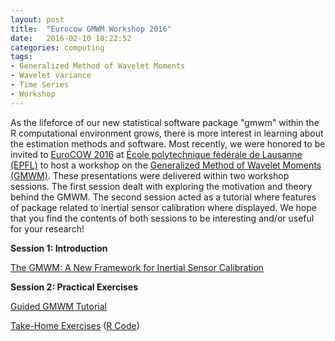 ```yaml
---
layout: post
title:  "Eurocow GMWM Workshop 2016"
date:   2016-02-10 18:22:52
categories: computing
tags: 
- Generalized Method of Wavelet Moments
- Wavelet variance
- Time Series
- Workshop
---
```


As the lifeforce of our new statistical software package "gmwm" within the R computational environment grows, there is more interest in learning about the estimation methods and software. Most recently, we were honored to be invited to [EuroCOW 2016](http://www.eurocow2016.org/) at [École polytechnique fédérale de Lausanne (EPFL)](https://www.epfl.ch/index.en.html) to host a workshop on the [Generalized Method of Wavelet Moments (GMWM)](http://smac-group.com/methods/gmwm). These presentations were delivered within two workshop sessions. The first session dealt with exploring the motivation and theory behind the GMWM.  The second session  acted as a tutorial where features of package related to inertial sensor calibration where displayed. We hope that you find the contents of both sessions to be interesting and/or useful for your research!


**Session 1: Introduction**

[The GMWM: A New Framework for Inertial Sensor Calibration](/assets/conferences/eurocow2016/Eurocow_GMWM.pdf)

**Session 2: Practical Exercises**

[Guided GMWM Tutorial](/assets/conferences/eurocow2016/eurocow_GMWM_workshop_R.html)
 
[Take-Home Exercises](/assets/conferences/eurocow2016/eurocow_exercise_sheet.pdf) ([R Code](/assets/conferences/eurocow2016/eurocow_exercise_code.r))
